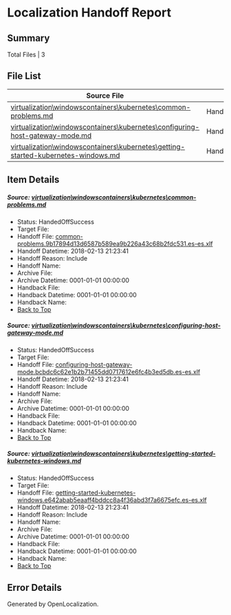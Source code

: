 # <a name='report-top'></a> Localization Handoff Report

## Summary
 Total Files | 3

## File List
 Source File | Status | Details 
 ----------- | ------ | ------- 
 [virtualization\windowscontainers\kubernetes\common-problems.md](https://github.com/Microsoft/Virtualization-Documentation-Private/blob/bbb0992d12417a55ef2db2b19d104ffebbc015b3/virtualization/windowscontainers/kubernetes/common-problems.md) | HandedOffSuccess | [Details](#b6be43f1afabdf8ef9c2ddc6f46ed5ac43a9e7a5356)
 [virtualization\windowscontainers\kubernetes\configuring-host-gateway-mode.md](https://github.com/Microsoft/Virtualization-Documentation-Private/blob/bbb0992d12417a55ef2db2b19d104ffebbc015b3/virtualization/windowscontainers/kubernetes/configuring-host-gateway-mode.md) | HandedOffSuccess | [Details](#849a3522becec7686c605db0709733812d7ff204358)
 [virtualization\windowscontainers\kubernetes\getting-started-kubernetes-windows.md](https://github.com/Microsoft/Virtualization-Documentation-Private/blob/bbb0992d12417a55ef2db2b19d104ffebbc015b3/virtualization/windowscontainers/kubernetes/getting-started-kubernetes-windows.md) | HandedOffSuccess | [Details](#0ccd7dae8da0841c98bec5cdf7345100d1b51107360)

## Item Details
##### <a name='b6be43f1afabdf8ef9c2ddc6f46ed5ac43a9e7a5356'></a> Source: [virtualization\windowscontainers\kubernetes\common-problems.md](https://github.com/Microsoft/Virtualization-Documentation-Private/blob/bbb0992d12417a55ef2db2b19d104ffebbc015b3/virtualization/windowscontainers/kubernetes/common-problems.md)
* Status: HandedOffSuccess
* Target File: 
* Handoff File: [common-problems.9b17894d13d6587b589ea9b226a43c68b2fdc531.es-es.xlf](https://github.com/MicrosoftDocs/Virtualization-Documentation-Private.handoff/blob/b9056d5d169bad91ce3f49216229d0eb292e28bc/ol-handoff/MicrosoftDocs/Virtualization-Documentation-Private.es-es/live/common-problems.9b17894d13d6587b589ea9b226a43c68b2fdc531.es-es.xlf)
* Handoff Datetime: 2018-02-13 21:23:41
* Handoff Reason: Include
* Handoff Name: 
* Archive File: 
* Archive Datetime: 0001-01-01 00:00:00
* Handback File: 
* Handback Datetime: 0001-01-01 00:00:00
* Handback Name: 
* [Back to Top](#report-top)

##### <a name='849a3522becec7686c605db0709733812d7ff204358'></a> Source: [virtualization\windowscontainers\kubernetes\configuring-host-gateway-mode.md](https://github.com/Microsoft/Virtualization-Documentation-Private/blob/bbb0992d12417a55ef2db2b19d104ffebbc015b3/virtualization/windowscontainers/kubernetes/configuring-host-gateway-mode.md)
* Status: HandedOffSuccess
* Target File: 
* Handoff File: [configuring-host-gateway-mode.bcbdc6c62e1b2b71455dd0717612e6fc4b3ed5db.es-es.xlf](https://github.com/MicrosoftDocs/Virtualization-Documentation-Private.handoff/blob/b9056d5d169bad91ce3f49216229d0eb292e28bc/ol-handoff/MicrosoftDocs/Virtualization-Documentation-Private.es-es/live/configuring-host-gateway-mode.bcbdc6c62e1b2b71455dd0717612e6fc4b3ed5db.es-es.xlf)
* Handoff Datetime: 2018-02-13 21:23:41
* Handoff Reason: Include
* Handoff Name: 
* Archive File: 
* Archive Datetime: 0001-01-01 00:00:00
* Handback File: 
* Handback Datetime: 0001-01-01 00:00:00
* Handback Name: 
* [Back to Top](#report-top)

##### <a name='0ccd7dae8da0841c98bec5cdf7345100d1b51107360'></a> Source: [virtualization\windowscontainers\kubernetes\getting-started-kubernetes-windows.md](https://github.com/Microsoft/Virtualization-Documentation-Private/blob/bbb0992d12417a55ef2db2b19d104ffebbc015b3/virtualization/windowscontainers/kubernetes/getting-started-kubernetes-windows.md)
* Status: HandedOffSuccess
* Target File: 
* Handoff File: [getting-started-kubernetes-windows.e642abab5eaaff4bddcc8a4f36abd3f7a6675efc.es-es.xlf](https://github.com/MicrosoftDocs/Virtualization-Documentation-Private.handoff/blob/b9056d5d169bad91ce3f49216229d0eb292e28bc/ol-handoff/MicrosoftDocs/Virtualization-Documentation-Private.es-es/live/getting-started-kubernetes-windows.e642abab5eaaff4bddcc8a4f36abd3f7a6675efc.es-es.xlf)
* Handoff Datetime: 2018-02-13 21:23:41
* Handoff Reason: Include
* Handoff Name: 
* Archive File: 
* Archive Datetime: 0001-01-01 00:00:00
* Handback File: 
* Handback Datetime: 0001-01-01 00:00:00
* Handback Name: 
* [Back to Top](#report-top)


## Error Details

Generated by OpenLocalization.
